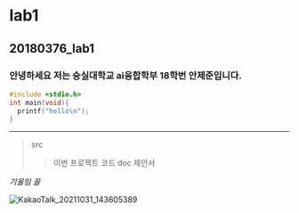 # lab1
## 20180376_lab1
### 안녕하세요 저는 숭실대학교 ai융합학부 18학번 안제준입니다.

```c
#include <stdio.h>
int main(void){
  printf("hello\n");
}
```
--------------------------------
>src
>>이번 프로젝트 코드
>doc
>>제안서

*기울임 꼴*

![KakaoTalk_20211031_143605389](https://user-images.githubusercontent.com/49185012/139569619-118c0c4c-ecb3-4ede-801e-6fe7b95a6b71.jpg)



